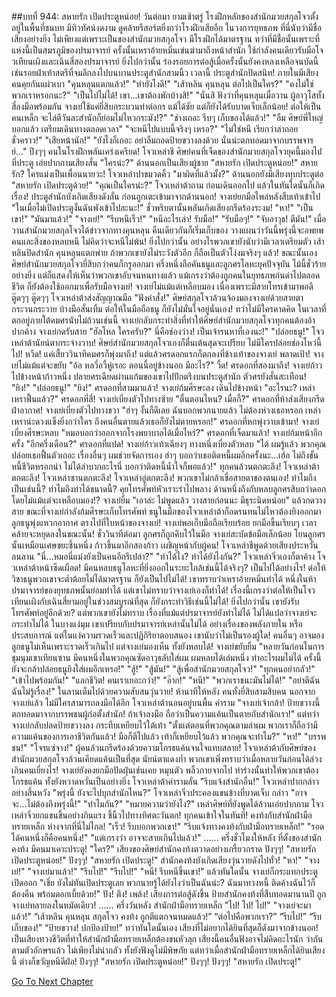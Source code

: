 ##บทที่ 944: สหายรัก เปิดประตูหน่อย!
วันต่อมา
ยามเช้าตรู่
โรงฝึกหลักของสำนักมวยสกุลโจวตั้งอยู่ในพื้นที่ชนบท มีทิวทัศน์งดงาม ดูคล้ายรีสอร์ตยิ่งกว่าโรงฝึกเสียอีก
ในวงการยุทธภพ ที่นี่นับว่ามีชื่อเสียงอย่างยิ่ง ไม่เพียงแต่เพราะเป็นของสำนักมวยสกุลโจว มีโรงฝึกได้มาตรฐาน ทว่าที่มีชื่อนั้นเพราะที่แห่งนี้เป็นสมรภูมิของปรมาจารย์ ครั้งนั้นเหราอ้ายหมิ่นเข่นฆ่ามาถึงหน้าสำนัก ใช้กำลังคนเดียวรับมือโจวเทียนเผิงและเฉินสี่สองปรมาจารย์ ยิ่งไปกว่านั้น ร่องรอยการต่อสู้เมื่อครั้งนั้นยังคงหลงเหลือจนบัดนี้ เช่นรอยฝ่าเท้าสตรีที่จมลึกลงไปบนบานประตูสำนักสามนิ้ว
เวลานี้ ประตูสำนักปิดสนิท!
ภายในมีเสียงคนคุยกันแผ่วเบา
"คุนหลุนแตกแล้ว!"
"ทำยังไงดี!"
"เส้าหลิน คุนหลุน ต่อไปเป็นใคร?"
"คงไม่ใช่พวกเราหรอกนะ?"
"เป็นไปไม่ได้! เขา...เขาต้องพักบ้างสิ!"
"นั่นสิ ฟังว่าที่คุนหลุนเมื่อวาน ผู้อาวุโสทั้งสี่ลงมือพร้อมกัน จางเย่ใช้แค่ยี่สิบกระบวนท่าต่อกร แม้ได้ชัย แต่ก็ยังได้รับบาดเจ็บเล็กน้อย! ต่อให้เป็นคนเหล็ก จะไล่ตีวันละสำนักก็ย่อมไม่ไหวกระมัง!?"
"ช่างเถอะ รีบๆ เก็บของได้แล้ว!"
"อืม ศิษย์พี่ใหญ่บอกแล้ว เตรียมเดินทางตลอดเวลา"
"จะหนีไปแบบนี้จริงๆ เหรอ?"
"ไม่ใช่หนี เรียกว่าล่าถอยชั่วคราว!"
"เสียหน้านัก!"
"ยังไงก็เถอะ อย่าลืมถอดป้ายขวางลงด้วย นั่นน่ะตกทอดมาจากบรรพจารย์..."
ปึงๆๆ
คนในโรงฝึกพลันเคร่งเครียด!
โจวเหล่าชี ศิษย์คนที่เจ็ดของสำนักมวยสกุลโจวยุคนี้มองไปที่ประตู เอ่ยปากถามเสียงสั่น "ใครน่ะ?"
ด้านนอกเป็นเสียงผู้ชาย "สหายรัก เปิดประตูหน่อย!"
สหายรัก?
ใครแม่งเป็นเพื่อนนายวะ!
โจวเหล่าปาขมวดคิ้ว "มาผิดที่แล้วมั้ง?"
ด้านนอกยังมีเสียงทุบประตูต่อ "สหายรัก เปิดประตูด้วย!"
"คุณเป็นใครน่ะ?" โจวเหล่าต้าถาม ก่อนเดินออกไป
แล้วในทันใดนั้นก็เกิดเรื่อง!
ประตูสำนักบังเกิดเสียงดังลั่น ก่อนถูกเตะเข้ามาจากด้านนอก!
จางเย่ยกมือไพล่หลังสืบเท้าเข้าไป "ในเมื่อไม่เปิดประตูงั้นฉันพังเข้าไปละนะ!"
ชั่วพริบตานั้นพลันเกิดเสียงกรีดร้องระงม!
"หา!"
"เป็นเขา!"
"มันมาแล้ว!"
"จางเย่!"
"รีบหนีเร็ว!"
"หนีอะไรเล่า! รับมือ!"
"รับมือๆ!"
"จับอาวุธ! ตีมัน!"
เมื่อวานสำนักมวยสกุลโจวได้ข่าวจากทางคุนหลุน คืนเดียวกันก็เริ่มเก็บของ วางแผนว่าวันนี้พรุ่งนี้จะอพยพคนและสิ่งของหลบหนี ไม่คิดว่าจะหนีไม่พ้น! ยิ่งไปกว่านั้น อย่างไรพวกเขายังนับว่ามีเวลาเตรียมตัว เส้าหลินปิดสำนัก คุนหลุนแตกพ่าย ถ้าพวกเขายังไม่ระวังตัวอีก ก็ถือเป็นตัวโง่งมจริงๆ แล้ว!
ขณะนั้นเองศิษย์สำนักมวยสกุลโจวยี่สิบกว่าคนก็กรูออกมา ครึ่งหนึ่งถือคันธนูและลูกศรโลหะยุคปัจจุบัน ไม้นี้ชั่วร้ายอย่างยิ่ง แต่ก็แสดงให้เห็นว่าพวกเขาอับจนหนทางแล้ว แม้เกรงว่าต้องถูกคนในยุทธภพก่นด่าไปตลอดชีวิต ก็ยังต้องใช้ออกมาเพื่อรับมือจางเย่!
จางเย่ไม่แม้แต่เหลือบมอง เนื่องเพราะมีสายโทรเข้ามาพอดี
ตู๊ดๆๆ ตู๊ดๆๆ
โจวเหล่าต้าส่งสัญญาณมือ "ฟังคำสั่ง!"
ศิษย์สกุลโจวล้วนจ้องมองจางเย่ด้วยสายตากระวนกระวาย บ้างมือสั่นเทิ้ม ต่อให้ในมือถือธนู ก็ยังไม่มั่นใจอยู่นั่นเอง!
ทว่าไม่มีใครคาดคิด ในเวลาที่ตกอยู่ภายใต้คมศรนับไม่ถ้วนเช่นนี้ จางเย่กลับกระทำสิ่งที่ทำให้ศิษย์สำนักมวยสกุลโจวทุกคนต้องอ้าปากค้าง
จางเย่กดรับสาย "ฮัลโหล ใครครับ?"
นี่คือช่องว่าง!
เป็นเจ้ารนหาที่เองนะ!"
"ปล่อยธนู!" โจวเหล่าต้านัยน์ตากระจ่างวาบ!
ศิษย์สำนักมวยสกุลโจวเองก็ตื่นเต้นสุดจะเปรียบ ไม่มีใครปล่อยช่องโหว่นี้ไป!
หวีด!
แค่เสี้ยววินาทีคมศรก็พุ่งมาถึง!
แต่แล้วศรดอกแรกก็ตกลงที่ข้างเท้าของจางเย่ พลาดเป้า!
จางเย่ไม่แม้แต่จะขยับ "อ้อ หลวี่อวี้หู่เรอะ ตอนนี้อยู่ข้างนอก มีอะไร?"
วี้ด!
ศรดอกที่สองมาถึง!
จางเย่ก้าวไปข้างหน้าก้าวหนึ่ง ปลายศรเฉียดผ่านแก้มของเขาไปปักตรึงบนประตูสำนัก ตัวศรยังสั่นสะเทือน!
"ยิง!"
"ปล่อยธนู!"
"ยิง!"
ศรดอกที่สามมาแล้ว!
จางเย่ก้มศีรษะลง เดินไปข้างหน้า "อะไรนะ? เหล่าเหราฟื้นแล้ว?"
ศรดอกที่สี่!
จางเย่เบี่ยงตัวไปทางซ้าย "ตื่นตอนไหน? เมื่อกี้?"
ศรดอกที่ห้าส่งเสียงกรีดฝ่าอากาศ!
จางเย่เบี่ยงตัวไปทางขวา "ฮ่าๆ งั้นก็ดีเลย ฉันบอกพวกนายแล้ว ไม่ต้องห่วงเธอหรอก เหล่าเหราน่ะดวงแข็งยิ่งกว่าใคร ถึงคนอื่นตายแล้วเธอก็ยังไม่ตายหรอก!"
ศรดอกที่หกพุ่งวาบเข้ามา!
จางเย่เบี่ยงศีรษะหลบ "หมอบอกว่าออกจากโรงพยาบาลได้เมื่อไหร่?"
ศรดอกที่เจ็ดมาแล้ว!
จางเย่ก้มหน้าอีกครั้ง "อีกครึ่งเดือน?"
ศรดอกที่แปด!
จางเย่ก้าวเท้าเฉียงๆ ทางหนึ่งเบี่ยงตัวหลบ "ได้ ผมรู้แล้ว พวกคุณปล่อยเธอฟื้นตัวเถอะ เรื่องอื่นๆ ผมช่วยจัดการเอง ฮ่าๆ บอกว่าเธอติดหนี้ผมอีกครั้งนะ...เฮ้อ ไม่ถึงขั้นหนี้ชีวิตหรอกน่า ไม่ได้ลำบากอะไรนี่ บอกว่าติดหนี้น้ำใจก็พอแล้ว!"
ทุกคนล้วนตกตะลึง!
โจวเหล่าต้าตกตะลึง!
โจวเหล่าซานตกตะลึง!
โจวเหล่าอู่ตกตะลึง!
พวกเขาไม่กล้าเชื่อสายตาของตนเอง!
ทำไมถึงเป็นเช่นนี้?
ทำไมถึงทำได้ขนาดนี้?
คุยโทรศัพท์หัวเราะร่าไปพลาง ด้านหนึ่งถึงกับหลบลูกศรสิบกว่าดอกโดยไม่แม้แต่จะเหลือบมอง!?
จางเย่ยิ้ม "เอาล่ะ ไม่พูดแล้ว วางสายก่อนนะ มีธุระนิดหน่อย"
แล้วกดวางสาย
ขณะที่จางเย่กำลังก้มศีรษะเก็บโทรศัพท์ ธนูในมือของโจวเหล่าต้าก็อดรนทนไม่ไหวต้องยิงออกมา ลูกธนูพุ่งแหวกอากาศ ตรงไปที่ใบหน้าของจางเย่!
จางเย่พอเก็บมือถือเรียบร้อย ยกมือขึ้นเรียบๆ
เวลาคล้ายจะหยุดลงในขณะนั้น!
ชั่ววินาทีต่อมา ลูกศรก็ถูกคีบไว้ในมือ จางเย่สะบัดข้อมือเล็กน้อย โยนลูกศรนั้นเหมือนเศษขยะชิ้นหนึ่ง ก้าวขึ้นมาอีกสองก้าว เผชิญหน้ากับผู้คน!
โจวเหล่าชีพูดด้วยเสียงประหวั่นลนลาน "นี่...หมอนี่แม่งยังเป็นคนอีกรึเปล่า?"
"ทำได้ไง? ทำได้ยังไงกัน?" โจวเหล่าจิ่วเองก็ตาค้าง
โจวเหล่าต้าหน้าซีดเผือด! มีคนหลบธนูโลหะที่ยิ่งออกในระยะใกล้เช่นนี้ได้จริงๆ? เป็นไปได้อย่างไร! ต่อให้วิชาธนูพวกเขาจะต่ำต้อยไม่ได้มาตรฐาน ก็ยังเป็นไปไม่ได้! เขาทราบว่าเหราอ้ายหมิ่นทำได้ หนึ่งในห้าปรมาจารย์ของยุทธภพนั้นย่อมทำได้ แต่เขาไม่ทราบว่าจางเย่เองก็ทำได้! เรื่องนี้เกรงว่าต่อให้เป็นโจวเทียนเผิงกับเฉินสี่ยามอยู่ในช่วงสมบูรณ์ที่สุด ก็ยังกระทำวิธีเช่นนี้ไม่ได้! ยิ่งไปกว่านั้น เขายังรับโทรศัพท์อยู่อีกด้วย?
แต่พวกเขายังไม่ทราบ เรื่องที่แม้แต่ปรมาจารย์ยังทำไม่ได้ ไม่ได้แปลว่าจางเย่จะกระทำไม่ได้ ในบางแง่มุม เขาเปรียบกับปรมาจารย์เหล่านั้นไม่ได้ อย่างเรื่องของพลังภายใน หรือประสบการณ์ แต่ในแง่ความรวดเร็วและปฏิกิริยาตอบสนอง เขานับว่าไม่เป็นรองผู้ใด!
คนอื่นๆ อาจมองลูกธนูไม่เห็นเพราะรวดเร็วเกินไป
แต่จางเย่มองเห็น ทั้งยังหลบได้!
จางเย่ขยับยิ้ม "หลายวันก่อนในการชุมนุมเขาเทียนซาน มีคนหนึ่งในพวกคุณซัดอาวุธลับใส่ผม ผมหลบได้เล่มหนึ่ง ทำอะไรผมไม่ได้ ครั้งนี้ยังจะกล้าปล่อยธนูยิงใส่ผมอีกเหรอ!"
"สู้!"
"สู้มัน!"
"สู้เพื่อสำนักมวยสกุลโจว!"
"ทุกคนอย่ากลัว!"
"เข้าไปพร้อมกัน!"
"แลกชีวิต! คนเราเยอะกว่า!"
"อ๊าก!"
"หนี!"
"พวกเราชนะมันไม่ได้!"
"อย่าตีฉัน ฉันไม่รู้เรื่อง!"
ในลานเต็มไปด้วยความสับสนวุ่นวาย!
ห้านาทีให้หลัง
คนทั้งยี่สิบสามสิบคน นอกจากจางเย่แล้ว ไม่มีใครสามารถลงมือได้อีก
โจวเหล่าต้านอนอยู่บนพื้น คำราม "จางเย่เจ้ากล้า! ป้ายขวางนี้ตกทอดมาจากบรรพชนผู้ก่อตั้งสำนัก! ถ้าเจ้าลงมือ ถือว่าเป็นความแค้นเป็นตายกับสำนักเรา!"
แต่ทว่าจางเย่กลับปลดป้ายขวางลง กระทืบเหยียบไว้ใต้เท้า "ตั้งแต่ตอนที่พวกคุณตามล่าผม พวกเราก็ถือว่ามีความแค้นของการเอาชีวิตกันแล้ว! มือก็ตีไปแล้ว เท้าก็เหยียบไว้แล้ว พวกคุณจะทำไม?"
"หา!"
"บรรพชน!"
"โจรแซ่จาง!"
ผู้คนล้วนกรีดร้องด้วยความโกรธแค้นจนใจแทบสลาย!
โจวเหล่าต้ากับศิษย์ของสำนักมวยสกุลโจวล้วนเคียดแค้นเป็นที่สุด นัยน์ตาแดงก่ำ พวกเขาเพิ่งทราบว่าเมื่อหลายวันก่อนได้ล่วงเกินคนเยี่ยงไร!
จางเย่ยังคงยกมือปัดฝุ่นเช่นเคย
หมุนตัว พลิ้วกายจากไป
ท่าร่างนั้นทำให้พวกเขาต้องโกรธแค้น ทั้งยังหวาดหวั่นเป็นอย่างยิ่ง
โจวเหล่าต้าคำรามลั่น "รีบแจ้งสำนักอื่น!"
โจวเหล่าปากกล่าวอย่างสิ้นหวัง "พรุ่งนี้ ยังจะไปบุกสำนักไหน?"
โจวเหล่าจิ่วประคองแขนข้างที่บาดเจ็บ กล่าว "อาจจะ...ไม่ต้องถึงพรุ่งนี้!"
"ทำไมกัน?"
"หมายความว่ายังไง?"
เหล่าศิษย์ที่ยังพูดได้ล้วนเอ่ยปากถาม
โจวเหล่าจิ่วยกแขนขึ้นอย่างกินแรง ชี้นิ้วไปทางทิศตะวันตก!
ทุกคนเข้าใจในทันที!
คงท้งกับสำนักฝ่ามือทรายเหล็ก ห่างจากที่นี่ไม่ไกล!
"เร็ว! รีบบอกพวกเขา!"
"รีบแจ้งทางคงท้งกับฝ่ามือทรายเหล็ก!"
"รอดได้คนหนึ่งก็คือคนหนึ่ง!"
"แต่เกรงว่า อาจจะสายเกินไปแล้ว!"
……
ครึ่งชั่วโมงให้หลัง
ที่ตั้งของสำนักคงท้ง
มีคนมาเคาะประตู!
"ใคร?" เสียงของศิษย์สำนักคงท้งตวาดอย่างเกรี้ยวกราด
ปังๆๆ!
"สหายรัก เปิดประตูหน่อย!"
ปังๆๆ!
"สหายรัก เปิดประตู!"
สำนักคงท้งบังเกิดเสียงวุ่นวายดังไปทั่ว!
"หา!"
"จางเย่!"
"จางเย่มาแล้ว!"
"รีบไป!"
"รีบไป!"
"หนี! รีบหนีขึ้นเขา!"
แล้วทันใดนั้น จางเย่ก็กระแทกประตูเปิดออก "เชี่ย ยังไม่ทันเปิดประตูเลย พวกนายรู้ได้ยังไงว่าเป็นฉันน่ะ? ฉันมาทวงหนี้ ติดค้างฉันไว้ก็ต้องคืน พร้อมดอกเบี้ยด้วย!"
ปัง!
ตึง!
เพล้ง!
เสียงการต่อสู้ดังขึ้น
ป้ายสำนักคงท้งที่สืบทอดมานานปี ถูกจางเย่ทลายลงในหมัดเดียว!
……
ครึ่งวันหลัง
สำนักฝ่ามือทรายเหล็ก
"ไป! ไป! ไป!"
"จางเย่จะมาแล้ว!"
“เส้าหลิน คุนหลุน สกุลโจว คงท้ง ถูกตีแตกจนหมดแล้ว!”
“ต่อไปคือพวกเรา?”
“รีบไป!”
“รีบเก็บของ!”
“ป้ายขวาง! ปกป้องป้าย!”
ทว่าทันใดนั้นเอง เสียงที่ไม่อยากได้ยินที่สุดก็ดังมาจากข้างนอก!
เป็นเสียงทวงชีวิตที่ทำให้สำนักฝ่ามือทรายเหล็กต้องขนหัวลุก เสียงนี้คนอื่นฟังอาจไม่คิดอะไรนัก ว่ากันตามตัวอักษรแล้ว ไม่เพียงไม่น่ากลัว ทั้งยังฟังดูไม่มีพิษภัย แต่ทว่าเมื่อสำนักฝ่ามือทรายเหล็กได้ยินเสียงนี้ ต่างก็ขวัญหนีดีฝ่อ!
ปังๆๆ!
"สหายรัก เปิดประตูหน่อย!"
ปังๆๆ!
ปังๆๆ!
"สหายรัก เปิดประตู!"


[Go To Next Chapter]( ./45.md)